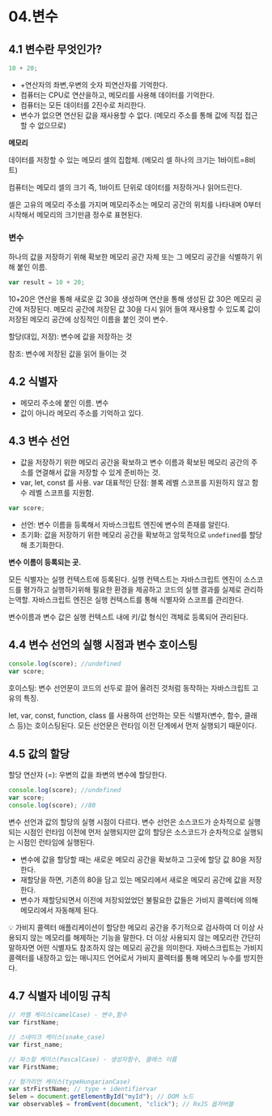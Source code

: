 # 04.변수

## 4.1 변수란 무엇인가?

```jsx
10 + 20;
```

- +연산자의 좌변,우변의 숫자 피연산자를 기억한다.
- 컴퓨터는 CPU로 연산을하고, 메모리를 사용해 데이터를 기억한다.
- 컴퓨터는 모든 데이터를 2진수로 처리한다.
- 변수가 없으면 연산된 값을 재사용할 수 없다. (메모리 주소를 통해 값에 직접 접근할 수 없으므로)

**메모리**

데이터를 저장할 수 있는 메모리 셀의 집합체. (메모리 셀 하나의 크기는 1바이트=8비트)

컴퓨터는 메모리 셀의 크기 즉, 1바이트 단위로 데이터를 저장하거나 읽어드린다.

셀은 고유의 메모리 주소를 가지며 메모리주소는 메모리 공간의 위치를 나타내며 0부터 시작해서 메모리의 크기만큼 정수로 표현된다.

### **변수**

하나의 값을 저장하기 위해 확보한 메모리 공간 자체 또는 그 메모리 공간을 식별하기 위해 붙인 이름.

```jsx
var result = 10 + 20;
```

10+20은 연산을 통해 새로운 값 30을 생성하며 연산을 통해 생성된 값 30은 메모리 공간에 저장된다. 메모리 공간에 저장된 값 30을 다시 읽어 들여 재사용할 수 있도록 값이 저장된 메모리 공간에 상징적인 이름을 붙인 것이 변수.

할당(대입, 저장): 변수에 값을 저장하는 것

참조: 변수에 저장된 값을 읽어 들이는 것

## 4.2 식별자

- 메모리 주소에 붙인 이름. 변수
- 값이 아니라 메모리 주소를 기억하고 있다.

## 4.3 변수 선언

- 값을 저장하기 위한 메모리 공간을 확보하고 변수 이름과 확보된 메모리 공간의 주소를 연결해서 값을 저장할 수 있게 준비하는 것.
- var, let, const 를 사용.
  var 대표적인 단점: 블록 레벨 스코프를 지원하지 않고 함수 레벨 스코프를 지원함.

```jsx
var score;
```

- 선언: 변수 이름을 등록해서 자바스크립트 엔진에 변수의 존재를 알린다.
- 초기화: 값을 저장하기 위한 메모리 공간을 확보하고 암묵적으로 `undefined`를 할당해 초기화한다.

**변수 이름이 등록되는 곳.**

모든 식별자는 실행 컨텍스트에 등록된다. 실행 컨텍스트는 자바스크립트 엔진이 소스코드를 평가하고 실행하기위해 필요한 환경을 제공하고 코드의 실행 결과를 실제로 관리하는역할. 자바스크립트 엔진은 실행 컨텍스트를 통해 식별자와 스코프를 관리한다.

변수이름과 변수 값은 실행 컨텍스트 내에 키/값 형식인 객체로 등록되어 관리된다.

## 4.4 변수 선언의 실행 시점과 변수 호이스팅

```jsx
console.log(score); //undefined
var score;
```

호이스팅: 변수 선언문이 코드의 선두로 끌어 올려진 것처럼 동작하는 자바스크립트 고유의 특징.

let, var, const, function, class 를 사용하여 선언하는 모든 식별자(변수, 함수, 클래스 등)는 호이스팅된다. 모든 선언문은 런타임 이전 단계에서 먼저 실행되기 때문이다.

## 4.5 값의 할당

할당 연산자 (=): 우변의 값을 좌변의 변수에 할당한다.

```jsx
console.log(score); //undefined
var score;
console.log(score); //80
```

변수 선언과 값의 할당의 실행 시점이 다르다. 변수 선언은 소스코드가 순차적으로 실행되는 시점인 런타임 이전에 먼저 실행되지만 값의 할당은 소스코드가 순차적으로 실행되는 시점인 런타임에 실행된다.

- 변수에 값을 할당할 때는 새로운 메모리 공간을 확보하고 그곳에 할당 값 80을 저장한다.
- 재할당을 하면, 기존의 80을 담고 있는 메모리에서 새로운 메모리 공간에 값을 저장한다.
- 변수가 재할당되면서 이전에 저장되었었던 불필요한 값들은 가비지 콜렉터에 의해 메모리에서 자동해제 된다.

<aside>
💡 가비지 콜렉터
애플리케이션이 할당한 메모리 공간을 주기적으로 검사하여 더 이상 사용되지 않는 메모리를 해제하는 기능을 말한다. 더 이상 사용되지 않는 메모리란 간단히 말하자면 어떤 식별자도 참조하지 않는 메모리 공간을 의미한다. 자바스크립트는 가비지 콜렉터를 내장하고 있는 매니지드 언어로서 가비지 콜렉터를 통해 메모리 누수를 방지한다.

</aside>

## 4.7 식별자 네이밍 규칙

```jsx
// 카멜 케이스(camelCase) - 변수,함수
var firstName;

// 스네이크 케이스(snake_case)
var first_name;

// 파스칼 케이스(PascalCase) - 생성자함수, 클래스 이름
var FirstName;

// 헝가리언 케이스(typeHungarianCase)
var strFirstName; // type + identifiervar
$elem = document.getElementById("myId"); // DOM 노드
var observable$ = fromEvent(document, "click"); // RxJS 옵저버블
```
